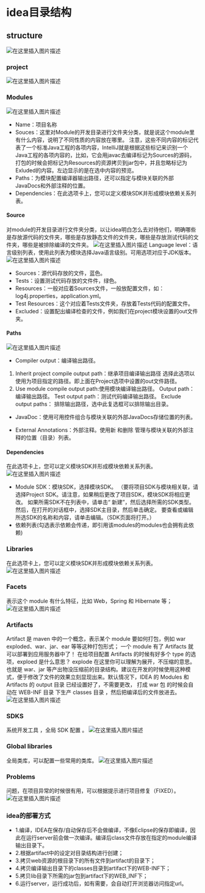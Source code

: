 # idea目录结构

## structure

![在这里插入图片描述](https://i.loli.net/2021/03/09/rR2iTBnUQ1DSGCH.jpg)



### project

![在这里插入图片描述](https://i.loli.net/2021/03/09/W79wrbfo4iMuaLl.jpg)

### Modules

![在这里插入图片描述](https://i.loli.net/2021/03/09/5ZSHyKfrau4N2JF.jpg)

- Name：项目名称
- Souces：这里对Module的开发目录进行文件夹分类，就是说这个module里有什么内容，说明了不同性质的内容放在哪里。
  注意，这些不同内容的标记代表了一个标准Java工程的各项内容，IntelliJ就是根据这些标记来识别一个Java工程的各项内容的，比如，它会用javac去编译标记为Sources的源码，打包的时候会把标记为Resources的资源拷贝到jar包中，并且忽略标记为Exluded的内容。左边显示的是在选中内容的预览。
- Paths：为模块配置编译器输出路径，还可以指定与模块关联的外部JavaDocs和外部注释的位置。
- Dependencies：在此选项卡上，您可以定义模块SDK并形成模块依赖关系列表。

#### Source

对module的开发目录进行文件夹分类，以让idea明白怎么去对待他们，明确哪些是存放源代码的文件夹，哪些是存放静态文件的文件夹，哪些是存放测试代码的文件夹，哪些是被排除编译的文件夹。
![在这里插入图片描述](https://i.loli.net/2021/03/09/6gy1fzThc4CoXs3.jpg)
Language level：语言级别列表，使用此列表为模块选择Java语言级别。可用选项对应于JDK版本。
![在这里插入图片描述](https://www.pianshen.com/images/849/d2d232e0fca839d78e0133d63951c9c9.png)

- Sources：源代码存放的文件，蓝色。
- Tests：设置测试代码存放的文件件，绿色。
- Resources：一般对应着Sources文件，一般放配置文件，如：log4j.properties，application.yml。
- Test Resources：这个对应着Tests文件夹，存放着Tests代码的配置文件。
- Excluded：设置配出编译检查的文件，例如我们在project模块设置的out文件夹。

#### Paths

![在这里插入图片描述](https://www.pianshen.com/images/930/87958fcc4ff38c4a22bddaf664046a92.png)

- Compiler output：编译输出路径。

1. Inherit project compile output path：继承项目编译输出路径 选择此选项以使用为项目指定的路径。即上面在Project选项中设置的out文件路径。
2. Use module compile output path:使用模块编译输出路径。
   Output path：编译输出路径。
   Test output path：测试代码编译输出路径。
   Exclude output paths： 排除输出路径，选中此复选框可以排除输出目录。

- JavaDoc：使用可用控件组合与模块关联的外部JavaDocs存储位置的列表。

- External Annotations：外部注释。使用新 和删除 管理与模块关联的外部注释的位置（目录）列表。

#### Dependencies

在此选项卡上，您可以定义模块SDK并形成模块依赖关系列表。
![在这里插入图片描述](https://i.loli.net/2021/03/09/Qn9DJOvdmiLbGX6.jpg)

- Module SDK：模块SDK，选择模块SDK。
  （要将项目SDK与模块相关联，请选择Project SDK。请注意，如果稍后更改了项目SDK，模块SDK将相应更改。
  如果所需SDK不在列表中，请单击“ 新建”，然后选择所需的SDK类型。然后，在打开的对话框中，选择SDK主目录，然后单击确定。
  要查看或编辑所选SDK的名称和内容，请单击编辑。（SDK页面将打开。）
- 依赖列表(勾选表示依赖会传递，即引用该modules的modules也会拥有此依赖)

### Libraries

在此选项卡上，您可以定义模块SDK并形成模块依赖关系列表。
![在这里插入图片描述](https://i.loli.net/2021/03/09/qSTMyKz1OFBRjU4.jpg)

### Facets

表示这个 module 有什么特征，比如 Web，Spring 和 Hibernate 等；
![在这里插入图片描述](https://www.pianshen.com/images/371/aeacf4e86678faf641fbcf5c949ead6b.png)

### Artifacts

Artifact 是 maven 中的一个概念，表示某个 module 要如何打包，例如 war exploded、war、jar、ear 等等这种打包形式；
一个 module 有了 Artifacts 就可以部署到应用服务器中了！
在给项目配置 Artifacts 的时候有好多个 type 的选项，exploed 是什么意思？
explode 在这里你可以理解为展开，不压缩的意思。也就是 war、jar 等产出物没压缩前的目录结构。建议在开发的时候使用这种模式，便于修改了文件的效果立刻显现出来。默认情况下，IDEA 的 Modules 和 Artifacts 的 output 目录 已经设置好了，不需要更改，
打成 war 包 的时候会自动在 WEB-INF 目录 下生产 classes 目录 ，然后把编译后的文件放进去。
![在这里插入图片描述](https://i.loli.net/2021/03/09/9YhG2NlVq5rzxHg.jpg)

### SDKS

系统开发工具 ，全局 SDK 配置 。
![在这里插入图片描述](https://www.pianshen.com/images/512/b2441304e9045ccf01940a3747fa69e8.png)

### Global libraries

全局类库，可以配置一些常用的类库。
![在这里插入图片描述](https://i.loli.net/2021/03/09/era6icvbgM9NdUj.jpg)

### Problems

问题，在项目异常的时候很有用，可以根据提示进行项目修复（FIXED）。
![在这里插入图片描述](https://www.pianshen.com/images/293/2937635da2992fdedd33e47cb74ed23d.png)

### idea的部署方式

- 1.编译，IDEA在保存/自动保存后不会做编译，不像Eclipse的保存即编译，因此在运行server前会做一次编译。编译后class文件存放在指定的module编译输出目录下。
- 2.根据artifact中的设定对目录结构进行创建；
- 3.拷贝web资源的根目录下的所有文件到artifact的目录下；
- 4.拷贝编译输出目录下的classes目录到artifact下的WEB-INF下；
- 5.拷贝lib目录下所需的jar包到artifact下的WEB_INF下；
- 6.运行server，运行成功后，如有需要，会自动打开浏览器访问指定url。